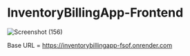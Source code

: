 # InventoryBillingApp-Frontend
![Screenshot (156)](https://github.com/k2a0r1t1h2i0g0a2/InventoryBillingApp-Frontend/assets/139260935/021e435b-a9b3-4c3b-a122-1cfa2be54b39)


Base URL =  https://inventorybillingapp-fsof.onrender.com
